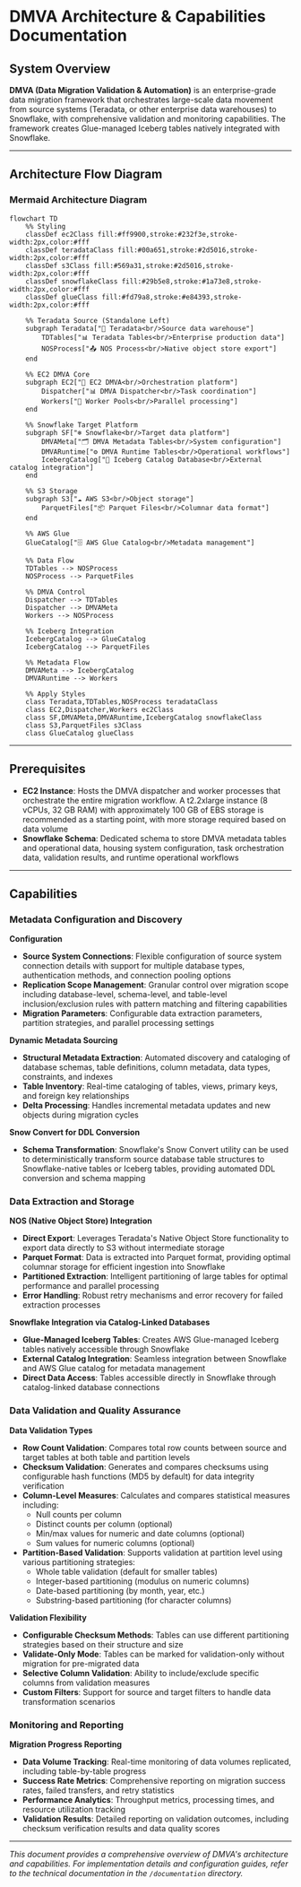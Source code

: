 # DMVA Architecture & Capabilities Documentation

## System Overview

**DMVA (Data Migration Validation & Automation)** is an enterprise-grade data migration framework that orchestrates large-scale data movement from source systems (Teradata, or other enterprise data warehouses) to Snowflake, with comprehensive validation and monitoring capabilities. The framework creates Glue-managed Iceberg tables natively integrated with Snowflake.

---

## Architecture Flow Diagram

### Mermaid Architecture Diagram

```mermaid
flowchart TD
    %% Styling
    classDef ec2Class fill:#ff9900,stroke:#232f3e,stroke-width:2px,color:#fff
    classDef teradataClass fill:#00a651,stroke:#2d5016,stroke-width:2px,color:#fff
    classDef s3Class fill:#569a31,stroke:#2d5016,stroke-width:2px,color:#fff
    classDef snowflakeClass fill:#29b5e8,stroke:#1a73e8,stroke-width:2px,color:#fff
    classDef glueClass fill:#fd79a8,stroke:#e84393,stroke-width:2px,color:#fff

    %% Teradata Source (Standalone Left)
    subgraph Teradata["🏢 Teradata<br/>Source data warehouse"]
        TDTables["📊 Teradata Tables<br/>Enterprise production data"]
        NOSProcess["📤 NOS Process<br/>Native object store export"]
    end

    %% EC2 DMVA Core
    subgraph EC2["🔧 EC2 DMVA<br/>Orchestration platform"]
        Dispatcher["📊 DMVA Dispatcher<br/>Task coordination"]
        Workers["👷 Worker Pools<br/>Parallel processing"]
    end

    %% Snowflake Target Platform
    subgraph SF["❄️ Snowflake<br/>Target data platform"]
        DMVAMeta["🗂️ DMVA Metadata Tables<br/>System configuration"]
        DMVARuntime["⚙️ DMVA Runtime Tables<br/>Operational workflows"]
        IcebergCatalog["🧊 Iceberg Catalog Database<br/>External catalog integration"]
    end

    %% S3 Storage
    subgraph S3["☁️ AWS S3<br/>Object storage"]
        ParquetFiles["📦 Parquet Files<br/>Columnar data format"]
    end

    %% AWS Glue
    GlueCatalog["🗄️ AWS Glue Catalog<br/>Metadata management"]

    %% Data Flow
    TDTables --> NOSProcess
    NOSProcess --> ParquetFiles
    
    %% DMVA Control
    Dispatcher --> TDTables
    Dispatcher --> DMVAMeta
    Workers --> NOSProcess
    
    %% Iceberg Integration
    IcebergCatalog --> GlueCatalog
    IcebergCatalog --> ParquetFiles
    
    %% Metadata Flow
    DMVAMeta --> IcebergCatalog
    DMVARuntime --> Workers

    %% Apply Styles
    class Teradata,TDTables,NOSProcess teradataClass
    class EC2,Dispatcher,Workers ec2Class
    class SF,DMVAMeta,DMVARuntime,IcebergCatalog snowflakeClass
    class S3,ParquetFiles s3Class
    class GlueCatalog glueClass
```

---

## Prerequisites

- **EC2 Instance**: Hosts the DMVA dispatcher and worker processes that orchestrate the entire migration workflow. A t2.2xlarge instance (8 vCPUs, 32 GB RAM) with approximately 100 GB of EBS storage is recommended as a starting point, with more storage required based on data volume
- **Snowflake Schema**: Dedicated schema to store DMVA metadata tables and operational data, housing system configuration, task orchestration data, validation results, and runtime operational workflows

---

## Capabilities

### Metadata Configuration and Discovery

**Configuration**
- **Source System Connections**: Flexible configuration of source system connection details with support for multiple database types, authentication methods, and connection pooling options
- **Replication Scope Management**: Granular control over migration scope including database-level, schema-level, and table-level inclusion/exclusion rules with pattern matching and filtering capabilities
- **Migration Parameters**: Configurable data extraction parameters, partition strategies, and parallel processing settings

**Dynamic Metadata Sourcing**
- **Structural Metadata Extraction**: Automated discovery and cataloging of database schemas, table definitions, column metadata, data types, constraints, and indexes
- **Table Inventory**: Real-time cataloging of tables, views, primary keys, and foreign key relationships
- **Delta Processing**: Handles incremental metadata updates and new objects during migration cycles

**Snow Convert for DDL Conversion**
- **Schema Transformation**: Snowflake's Snow Convert utility can be used to deterministically transform source database table structures to Snowflake-native tables or Iceberg tables, providing automated DDL conversion and schema mapping

### Data Extraction and Storage

**NOS (Native Object Store) Integration**
- **Direct Export**: Leverages Teradata's Native Object Store functionality to export data directly to S3 without intermediate storage
- **Parquet Format**: Data is extracted into Parquet format, providing optimal columnar storage for efficient ingestion into Snowflake
- **Partitioned Extraction**: Intelligent partitioning of large tables for optimal performance and parallel processing
- **Error Handling**: Robust retry mechanisms and error recovery for failed extraction processes

**Snowflake Integration via Catalog-Linked Databases**
- **Glue-Managed Iceberg Tables**: Creates AWS Glue-managed Iceberg tables natively accessible through Snowflake
- **External Catalog Integration**: Seamless integration between Snowflake and AWS Glue catalog for metadata management
- **Direct Data Access**: Tables accessible directly in Snowflake through catalog-linked database connections

### Data Validation and Quality Assurance

**Data Validation Types**
- **Row Count Validation**: Compares total row counts between source and target tables at both table and partition levels
- **Checksum Validation**: Generates and compares checksums using configurable hash functions (MD5 by default) for data integrity verification
- **Column-Level Measures**: Calculates and compares statistical measures including:
  - Null counts per column
  - Distinct counts per column (optional)
  - Min/max values for numeric and date columns (optional)
  - Sum values for numeric columns (optional)
- **Partition-Based Validation**: Supports validation at partition level using various partitioning strategies:
  - Whole table validation (default for smaller tables)
  - Integer-based partitioning (modulus on numeric columns)
  - Date-based partitioning (by month, year, etc.)
  - Substring-based partitioning (for character columns)

**Validation Flexibility**
- **Configurable Checksum Methods**: Tables can use different partitioning strategies based on their structure and size
- **Validate-Only Mode**: Tables can be marked for validation-only without migration for pre-migrated data
- **Selective Column Validation**: Ability to include/exclude specific columns from validation measures
- **Custom Filters**: Support for source and target filters to handle data transformation scenarios

### Monitoring and Reporting

**Migration Progress Reporting**
- **Data Volume Tracking**: Real-time monitoring of data volumes replicated, including table-by-table progress
- **Success Rate Metrics**: Comprehensive reporting on migration success rates, failed transfers, and retry statistics
- **Performance Analytics**: Throughput metrics, processing times, and resource utilization tracking
- **Validation Results**: Detailed reporting on validation outcomes, including checksum verification results and data quality scores

---

*This document provides a comprehensive overview of DMVA's architecture and capabilities. For implementation details and configuration guides, refer to the technical documentation in the `/documentation` directory.*
